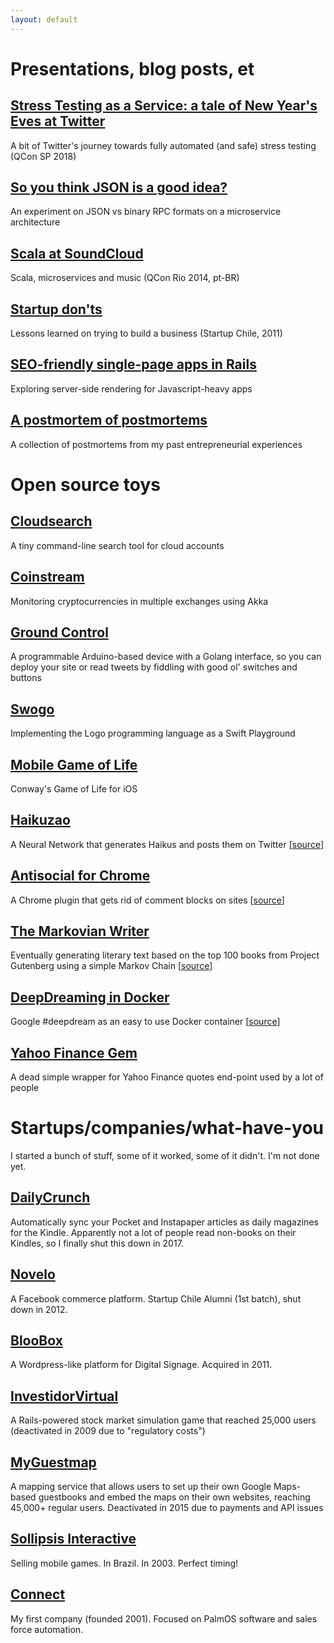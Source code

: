 ```yaml
---
layout: default
---
```


# Presentations, blog posts, et

## [Stress Testing as a Service: a tale of New Year's Eves at Twitter](https://www.slideshare.net/herval/stress-testing-at-twitter-a-tale-of-new-year-eves)
A bit of Twitter's journey towards fully automated (and safe) stress testing (QCon SP 2018)

## [So you think JSON is a good idea?](http://www.slideshare.net/herval/so-you-think-json-is)
An experiment on JSON vs binary RPC formats on a microservice architecture

## [Scala at SoundCloud](http://www.slideshare.net/herval/scala-na-soundcloud-qcon)
Scala, microservices and music (QCon Rio 2014, pt-BR)

## [Startup don'ts](http://www.slideshare.net/herval/startup-donts)
Lessons learned on trying to build a business (Startup Chile, 2011)

## [SEO-friendly single-page apps in Rails](http://hervalicio.us/post/50419740610/seo-friendly-single-page-apps-in-rails)
Exploring server-side rendering for Javascript-heavy apps

## [A postmortem of postmortems](http://hervalicio.us/post/33446435432/a-post-mortem-of-post-mortems)
A collection of postmortems from my past entrepreneurial experiences


# Open source toys

## [Cloudsearch](https://github.com/herval/cloudsearch)
A tiny command-line search tool for cloud accounts

## [Coinstream](https://github.com/herval/coinstream)
Monitoring cryptocurrencies in multiple exchanges using Akka

## [Ground Control](https://github.com/herval/groundcontrol)
A programmable Arduino-based device with a Golang interface, so you can deploy your site or read tweets by fiddling with good ol' switches and buttons

## [Swogo](https://github.com/herval/swogo)
Implementing the Logo programming language as a Swift Playground

## [Mobile Game of Life](https://github.com/herval/game-of-life-ios)
Conway's Game of Life for iOS

## [Haikuzao](http://twitter.com/haikuzao)
A Neural Network that generates Haikus and posts them on Twitter [[source](https://github.com/herval/creative_machines)]

## [Antisocial for Chrome](https://chrome.google.com/webstore/detail/anti-social-hide-all-the/ngmpaodhbmmkamjlgdajipkanidojngm)
A Chrome plugin that gets rid of comment blocks on sites [[source](https://github.com/herval/antisocial-chrome)]

## [The Markovian Writer](https://twitter.com/markovian_lit)
Eventually generating literary text based on the top 100 books from Project Gutenberg using a simple Markov Chain [[source](https://github.com/herval/markovian_literature)]

## [DeepDreaming in Docker](https://registry.hub.docker.com/u/herval/deepdream/)
Google #deepdream as an easy to use Docker container [[source](https://github.com/herval/deepdream-docker)]

## [Yahoo Finance Gem](https://github.com/herval/yahoo-finance)
A dead simple wrapper for Yahoo Finance quotes end-point used by a lot of people


# Startups/companies/what-have-you

I started a bunch of stuff, some of it worked, some of it didn't. I'm not done yet.

## [DailyCrunch](http://dailycrunch.mobi/)
Automatically sync your Pocket and Instapaper articles as daily magazines for the Kindle. Apparently not a lot of people read non-books on their Kindles, so I finally shut this down in 2017.

## [Novelo](http://novelo.com)
A Facebook commerce platform. Startup Chile Alumni (1st batch), shut down in 2012.

## [BlooBox](http://bloobox.com.br)
A Wordpress-like platform for Digital Signage. Acquired in 2011.

## [InvestidorVirtual](http://investidorvirtual.com)
A Rails-powered stock market simulation game that reached 25,000 users (deactivated in 2009 due to "regulatory costs")

## [MyGuestmap](http://mapservices.org/myguestmap)
A mapping service that allows users to set up their own Google Maps-based guestbooks and embed the maps on their own websites, reaching 45,000+ regular users. Deactivated in 2015 due to payments and API issues

## [Sollipsis Interactive](http://sollipsis.com)
Selling mobile games. In Brazil. In 2003. Perfect timing!

## [Connect](http://cnnt.com.br)
My first company (founded 2001). Focused on PalmOS software and sales force automation.